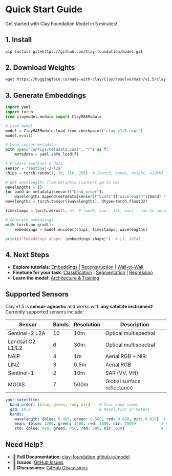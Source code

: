 # Quick Start Guide

Get started with Clay Foundation Model in 5 minutes!

## 1. Install

```bash
pip install git+https://github.com/Clay-foundation/model.git
```

## 2. Download Weights

```bash
wget https://huggingface.co/made-with-clay/Clay/resolve/main/v1.5/clay-v1.5.ckpt
```

## 3. Generate Embeddings

```python
import yaml
import torch
from claymodel.module import ClayMAEModule

# Load model
model = ClayMAEModule.load_from_checkpoint("clay-v1.5.ckpt")
model.eval()

# Load sensor metadata
with open("configs/metadata.yaml", "r") as f:
    metadata = yaml.safe_load(f)

# Prepare Sentinel-2 data
sensor = "sentinel-2-l2a"
chips = torch.randn(1, 10, 256, 256)  # [batch, bands, height, width]

# Get wavelengths from metadata (convert μm to nm)
wavelengths = []
for band in metadata[sensor]["band_order"]:
    wavelengths.append(metadata[sensor]["bands"]["wavelength"][band] * 1000)
wavelengths = torch.tensor([wavelengths], dtype=torch.float32)

timestamps = torch.zeros(1, 4)  # [week, hour, lat, lon] - can be zeros

# Generate embeddings
with torch.no_grad():
    embeddings = model.encoder(chips, timestamps, wavelengths)

print(f"Embeddings shape: {embeddings.shape}")  # [1, 1024]
```

## 4. Next Steps

- **Explore tutorials**: [Embeddings](../tutorials/embeddings.ipynb) | [Reconstruction](../tutorials/reconstruction.ipynb) | [Wall-to-Wall](../tutorials/wall-to-wall.ipynb)
- **Finetune for your task**: [Classification](../finetune/classify.md) | [Segmentation](../finetune/segment.md) | [Regression](../finetune/regression.md)
- **Learn the model**: [Architecture & Training](../release-notes/specification.md)

## Supported Sensors

Clay v1.5 is **sensor-agnostic** and works with **any satellite instrument**! Currently supported sensors include:

| Sensor | Bands | Resolution | Description |
|--------|-------|------------|-------------|
| Sentinel-2 L2A | 10 | 10m | Optical multispectral |
| Landsat C2 L1/L2 | 6 | 30m | Optical multispectral |  
| NAIP | 4 | 1m | Aerial RGB + NIR |
| LINZ | 3 | 0.5m | Aerial RGB |
| Sentinel-1 | 2 | 10m | SAR (VV, VH) |
| MODIS | 7 | 500m | Global surface reflectance |

```yaml
your-satellite:
  band_order: [blue, green, red, nir]    # Your band names
  gsd: 10.0                              # Resolution in meters  
  bands:
    wavelength: {blue: 0.485, green: 0.560, red: 0.660, nir: 0.835}  # μm
    mean: {blue: 1200, green: 1400, red: 1600, nir: 2800}           # Normalization
    std: {blue: 400, green: 450, red: 500, nir: 650}                # Statistics
```

## Need Help?

- 📖 **Full Documentation**: [clay-foundation.github.io/model](https://clay-foundation.github.io/model)
- 🐛 **Issues**: [GitHub Issues](https://github.com/Clay-foundation/model/issues)
- 💬 **Discussions**: [GitHub Discussions](https://github.com/Clay-foundation/model/discussions) 
